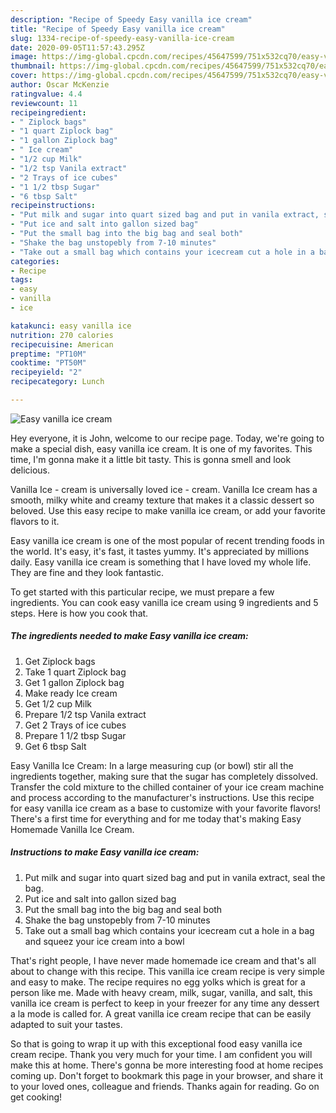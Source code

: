 ```yaml
---
description: "Recipe of Speedy Easy vanilla ice cream"
title: "Recipe of Speedy Easy vanilla ice cream"
slug: 1334-recipe-of-speedy-easy-vanilla-ice-cream
date: 2020-09-05T11:57:43.295Z
image: https://img-global.cpcdn.com/recipes/45647599/751x532cq70/easy-vanilla-ice-cream-recipe-main-photo.jpg
thumbnail: https://img-global.cpcdn.com/recipes/45647599/751x532cq70/easy-vanilla-ice-cream-recipe-main-photo.jpg
cover: https://img-global.cpcdn.com/recipes/45647599/751x532cq70/easy-vanilla-ice-cream-recipe-main-photo.jpg
author: Oscar McKenzie
ratingvalue: 4.4
reviewcount: 11
recipeingredient:
- " Ziplock bags"
- "1 quart Ziplock bag"
- "1 gallon Ziplock bag"
- " Ice cream"
- "1/2 cup Milk"
- "1/2 tsp Vanila extract"
- "2 Trays of ice cubes"
- "1 1/2 tbsp Sugar"
- "6 tbsp Salt"
recipeinstructions:
- "Put milk and sugar into quart sized bag and put in vanila extract, seal the bag."
- "Put ice and salt into gallon sized bag"
- "Put the small bag into the big bag and seal both"
- "Shake the bag unstopebly from 7-10 minutes"
- "Take out a small bag which contains your icecream cut a hole in a bag and squeez your ice cream into a bowl"
categories:
- Recipe
tags:
- easy
- vanilla
- ice

katakunci: easy vanilla ice 
nutrition: 270 calories
recipecuisine: American
preptime: "PT10M"
cooktime: "PT50M"
recipeyield: "2"
recipecategory: Lunch

---
```



![Easy vanilla ice cream](https://img-global.cpcdn.com/recipes/45647599/751x532cq70/easy-vanilla-ice-cream-recipe-main-photo.jpg)

Hey everyone, it is John, welcome to our recipe page. Today, we're going to make a special dish, easy vanilla ice cream. It is one of my favorites. This time, I'm gonna make it a little bit tasty. This is gonna smell and look delicious.

Vanilla Ice - cream is universally loved ice - cream. Vanilla Ice cream has a smooth, milky white and creamy texture that makes it a classic dessert so beloved. Use this easy recipe to make vanilla ice cream, or add your favorite flavors to it.

Easy vanilla ice cream is one of the most popular of recent trending foods in the world. It's easy, it's fast, it tastes yummy. It's appreciated by millions daily. Easy vanilla ice cream is something that I have loved my whole life. They are fine and they look fantastic.


To get started with this particular recipe, we must prepare a few ingredients. You can cook easy vanilla ice cream using 9 ingredients and 5 steps. Here is how you cook that.

<!--inarticleads1-->

##### The ingredients needed to make Easy vanilla ice cream:

1. Get  Ziplock bags
1. Take 1 quart Ziplock bag
1. Get 1 gallon Ziplock bag
1. Make ready  Ice cream
1. Get 1/2 cup Milk
1. Prepare 1/2 tsp Vanila extract
1. Get 2 Trays of ice cubes
1. Prepare 1 1/2 tbsp Sugar
1. Get 6 tbsp Salt


Easy Vanilla Ice Cream: In a large measuring cup (or bowl) stir all the ingredients together, making sure that the sugar has completely dissolved. Transfer the cold mixture to the chilled container of your ice cream machine and process according to the manufacturer&#39;s instructions. Use this recipe for easy vanilla ice cream as a base to customize with your favorite flavors! There&#39;s a first time for everything and for me today that&#39;s making Easy Homemade Vanilla Ice Cream. 

<!--inarticleads2-->

##### Instructions to make Easy vanilla ice cream:

1. Put milk and sugar into quart sized bag and put in vanila extract, seal the bag.
1. Put ice and salt into gallon sized bag
1. Put the small bag into the big bag and seal both
1. Shake the bag unstopebly from 7-10 minutes
1. Take out a small bag which contains your icecream cut a hole in a bag and squeez your ice cream into a bowl


That&#39;s right people, I have never made homemade ice cream and that&#39;s all about to change with this recipe. This vanilla ice cream recipe is very simple and easy to make. The recipe requires no egg yolks which is great for a person like me. Made with heavy cream, milk, sugar, vanilla, and salt, this vanilla ice cream is perfect to keep in your freezer for any time any dessert a la mode is called for. A great vanilla ice cream recipe that can be easily adapted to suit your tastes. 

So that is going to wrap it up with this exceptional food easy vanilla ice cream recipe. Thank you very much for your time. I am confident you will make this at home. There's gonna be more interesting food at home recipes coming up. Don't forget to bookmark this page in your browser, and share it to your loved ones, colleague and friends. Thanks again for reading. Go on get cooking!
